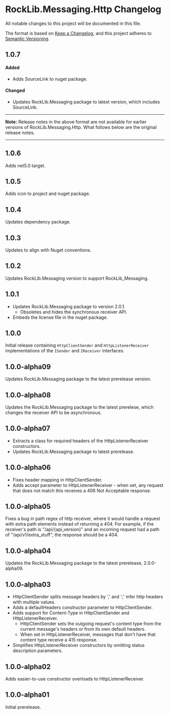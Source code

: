 # RockLib.Messaging.Http Changelog

All notable changes to this project will be documented in this file.

The format is based on [Keep a Changelog](https://keepachangelog.com/en/1.0.0/),
and this project adheres to [Semantic Versioning](https://semver.org/spec/v2.0.0.html).

## 1.0.7

#### Added

- Adds SourceLink to nuget package.

#### Changed

- Updates RockLib.Messaging package to latest version, which includes SourceLink.

----

**Note:** Release notes in the above format are not available for earlier versions of
RockLib.Messaging.Http. What follows below are the original release notes.

----

## 1.0.6

Adds net5.0 target.

## 1.0.5

Adds icon to project and nuget package.

## 1.0.4

Updates dependency package.

## 1.0.3

Updates to align with Nuget conventions.

## 1.0.2

Updates RockLib.Messaging version to support RockLib_Messaging.

## 1.0.1

- Updates RockLib.Messaging package to version 2.0.1.
  - Obsoletes and hides the synchronous receiver API.
- Embeds the license file in the nuget package.

## 1.0.0

Initial release containing `HttpClientSender` and `HttpListenerReceiver` implementations of the `ISender` and `IReceiver` interfaces.

## 1.0.0-alpha09

Updates RockLib.Messaging package to the latest prerelease version.

## 1.0.0-alpha08

Updates the RockLib.Messaging package to the latest prerelese, which changes the receiver API to be asynchronous.

## 1.0.0-alpha07

- Extracts a class for required headers of the HttpListenerReceiver constructors.
- Updates RockLib.Messaging package to latest prerelease.

## 1.0.0-alpha06

- Fixes header mapping in HttpClientSender.
- Adds accept parameter to HttpListenerReceiver - when set, any request that does not match this receives a 406 Not Acceptable response.

## 1.0.0-alpha05

Fixes a bug in path regex of http receiver, where it would handle a request with extra path elements instead of returning a 404. For example, if the receiver's path is "/api/{api_version}" and an incoming request had a path of "/api/v1/extra_stuff", the response should be a 404.

## 1.0.0-alpha04

Updates the RockLib.Messaging package to the latest prerelease, 2.0.0-alpha09.

## 1.0.0-alpha03

- HttpClientSender splits message headers by ',' and ';' infer http headers with multiple values.
- Adds a defaultHeaders constructor parameter to HttpClientSender.
- Adds support for Content-Type in HttpClientSender and HttpListenerReceiver.
  - HttpClientSender sets the outgoing request's content type from the current message's headers or from its own default headers.
  - When set in HttpListenerReceiver, messages that don't have that content type receive a 415 response.
- Simplifies HttpListenerReceiver constructors by omitting status description parameters.

## 1.0.0-alpha02

Adds easier-to-use constructor overloads to HttpListenerReceiver.

## 1.0.0-alpha01

Initial prerelease.
